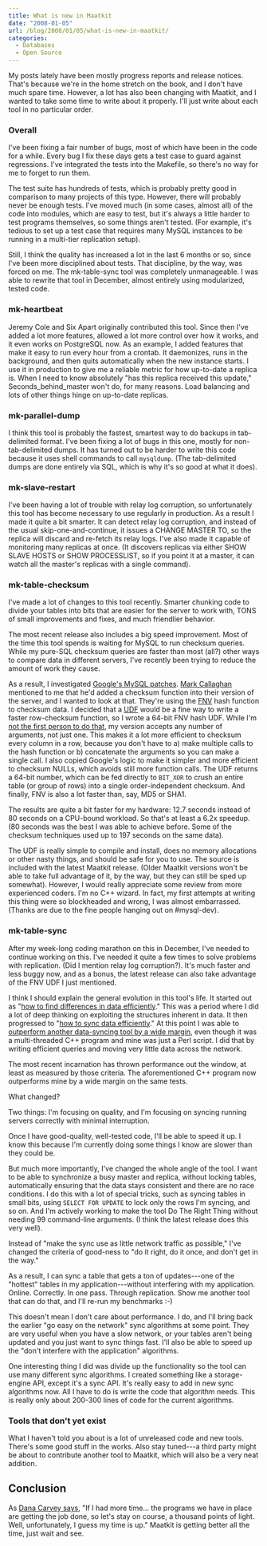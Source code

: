```yaml
---
title: What is new in Maatkit
date: "2008-01-05"
url: /blog/2008/01/05/what-is-new-in-maatkit/
categories:
  - Databases
  - Open Source
---
```

My posts lately have been mostly progress reports and release notices. That's because we're in the home stretch on the book, and I don't have much spare time. However, a lot has also been changing with Maatkit, and I wanted to take some time to write about it properly. I'll just write about each tool in no particular order.

### Overall

I've been fixing a fair number of bugs, most of which have been in the code for a while. Every bug I fix these days gets a test case to guard against regressions. I've integrated the tests into the Makefile, so there's no way for me to forget to run them.

The test suite has hundreds of tests, which is probably pretty good in comparison to many projects of this type. However, there will probably never be enough tests. I've moved much (in some cases, almost all) of the code into modules, which are easy to test, but it's always a little harder to test programs themselves, so some things aren't tested. (For example, it's tedious to set up a test case that requires many MySQL instances to be running in a multi-tier replication setup).

Still, I think the quality has increased a lot in the last 6 months or so, since I've been more disciplined about tests. That discipline, by the way, was forced on me. The mk-table-sync tool was completely unmanageable. I was able to rewrite that tool in December, almost entirely using modularized, tested code.

### mk-heartbeat

Jeremy Cole and Six Apart originally contributed this tool. Since then I've added a lot more features, allowed a lot more control over how it works, and it even works on PostgreSQL now. As an example, I added features that make it easy to run every hour from a crontab. It daemonizes, runs in the background, and then quits automatically when the new instance starts. I use it in production to give me a reliable metric for how up-to-date a replica is. When I need to know absolutely "has this replica received this update," Seconds\_behind\_master won't do, for many reasons. Load balancing and lots of other things hinge on up-to-date replicas.

### mk-parallel-dump

I think this tool is probably the fastest, smartest way to do backups in tab-delimited format. I've been fixing a lot of bugs in this one, mostly for non-tab-delimited dumps. It has turned out to be harder to write this code because it uses shell commands to call `mysqldump`. (The tab-delimited dumps are done entirely via SQL, which is why it's so good at what it does).

### mk-slave-restart

I've been having a lot of trouble with relay log corruption, so unfortunately this tool has become necessary to use regularly in production. As a result I made it quite a bit smarter. It can detect relay log corruption, and instead of the usual skip-one-and-continue, it issues a CHANGE MASTER TO, so the replica will discard and re-fetch its relay logs. I've also made it capable of monitoring many replicas at once. (It discovers replicas via either SHOW SLAVE HOSTS or SHOW PROCESSLIST, so if you point it at a master, it can watch all the master's replicas with a single command).

### mk-table-checksum

I've made a lot of changes to this tool recently. Smarter chunking code to divide your tables into bits that are easier for the server to work with, TONS of small improvements and fixes, and much friendlier behavior.

The most recent release also includes a big speed improvement. Most of the time this tool spends is waiting for MySQL to run checksum queries. While my pure-SQL checksum queries are faster than most (all?) other ways to compare data in different servers, I've recently been trying to reduce the amount of work they cause.

As a result, I investigated [Google's MySQL patches](http://code.google.com/p/google-mysql-tools/). [Mark Callaghan](http://mysqlha.blogspot.com/) mentioned to me that he'd added a checksum function into their version of the server, and I wanted to look at that. They're using the [FNV](http://isthe.com/chongo/tech/comp/fnv/) hash function to checksum data. I decided that a [UDF](http://dev.mysql.com/doc/refman/5.0/en/adding-functions.html) would be a fine way to write a faster row-checksum function, so I wrote a 64-bit FNV hash UDF. While I'm [not the first person to do that](http://www.radwin.org/michael/blog/2007/03/mysql_user_defined_functio.html), my version accepts any number of arguments, not just one. This makes it a lot more efficient to checksum every column in a row, because you don't have to a) make multiple calls to the hash function or b) concatenate the arguments so you can make a single call. I also copied Google's logic to make it simpler and more efficient to checksum NULLs, which avoids still more function calls. The UDF returns a 64-bit number, which can be fed directly to `BIT_XOR` to crush an entire table (or group of rows) into a single order-independent checksum. And finally, FNV is also a lot faster than, say, MD5 or SHA1.

The results are quite a bit faster for my hardware: 12.7 seconds instead of 80 seconds on a CPU-bound workload. So that's at least a 6.2x speedup. (80 seconds was the best I was able to achieve before. Some of the checksum techniques used up to 197 seconds on the same data).

The UDF is really simple to compile and install, does no memory allocations or other nasty things, and should be safe for you to use. The source is included with the latest Maatkit release. (Older Maatkit versions won't be able to take full advantage of it, by the way, but they can still be sped up somewhat). However, I would really appreciate some review from more experienced coders. I'm no C++ wizard. In fact, my first attempts at writing this thing were so blockheaded and wrong, I was almost embarrassed. (Thanks are due to the fine people hanging out on #mysql-dev).

### mk-table-sync

After my week-long coding marathon on this in December, I've needed to continue working on this. I've needed it quite a few times to solve problems with replication. (Did I mention relay log corruption?). It's much faster and less buggy now, and as a bonus, the latest release can also take advantage of the FNV UDF I just mentioned.

I think I should explain the general evolution in this tool's life. It started out as "[how to find differences in data efficiently](/blog/2007/03/05/an-algorithm-to-find-and-resolve-data-differences-between-mysql-tables/)." This was a period where I did a lot of deep thinking on exploiting the structures inherent in data. It then progressed to "[how to sync data efficiently](/blog/2007/03/18/introducing-mysql-table-sync/)." At this point I was able to [outperform another data-syncing tool by a wide margin](/blog/2007/04/05/mysql-table-sync-vs-sqlyog-job-agent/), even though it was a multi-threaded C++ program and mine was just a Perl script. I did that by writing efficient queries and moving very little data across the network.

The most recent incarnation has thrown performance out the window, at least as measured by those criteria. The aforementioned C++ program now outperforms mine by a wide margin on the same tests.

What changed?

Two things: I'm focusing on quality, and I'm focusing on syncing running servers correctly with minimal interruption.

Once I have good-quality, well-tested code, I'll be able to speed it up. I know this because I'm currently doing some things I know are slower than they could be.

But much more importantly, I've changed the whole angle of the tool. I want to be able to synchronize a busy master and replica, without locking tables, automatically ensuring that the data stays consistent and there are no race conditions. I do this with a lot of special tricks, such as syncing tables in small bits, using `SELECT FOR UPDATE` to lock only the rows I'm syncing, and so on. And I'm actively working to make the tool Do The Right Thing without needing 99 command-line arguments. (I think the latest release does this very well).

Instead of "make the sync use as little network traffic as possible," I've changed the criteria of good-ness to "do it right, do it once, and don't get in the way."

As a result, I can sync a table that gets a ton of updates---one of the "hottest" tables in my application---without interfering with my application. Online. Correctly. In one pass. Through replication. Show me another tool that can do that, and I'll re-run my benchmarks :-)

This doesn't mean I don't care about performance. I do, and I'll bring back the earlier "go easy on the network" sync algorithms at some point. They are very useful when you have a slow network, or your tables aren't being updated and you just want to sync things fast. I'll also be able to speed up the "don't interfere with the application" algorithms.

One interesting thing I did was divide up the functionality so the tool can use many different sync algorithms. I created something like a storage-engine API, except it's a sync API. It's really easy to add in new sync algorithms now. All I have to do is write the code that algorithm needs. This is really only about 200-300 lines of code for the current algorithms.

### Tools that don't yet exist

What I haven't told you about is a lot of unreleased code and new tools. There's some good stuff in the works. Also stay tuned---a third party might be about to contribute another tool to Maatkit, which will also be a very neat addition.

## Conclusion

As [Dana Carvey says](http://snltranscripts.jt.org/88/88adebate.phtml), "If I had more time... the programs we have in place are getting the job done, so let's stay on course, a thousand points of light. Well, unfortunately, I guess my time is up." Maatkit is getting better all the time, just wait and see.


